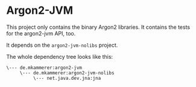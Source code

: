 # Argon2-JVM

This project only contains the binary Argon2 libraries. It contains the tests for the argon2-jvm API, too.

It depends on the `argon2-jvm-nolibs` project.

The whole dependency tree looks like this:

```
\--- de.mkammerer:argon2-jvm
     \--- de.mkammerer:argon2-jvm-nolibs
          \--- net.java.dev.jna:jna
```
